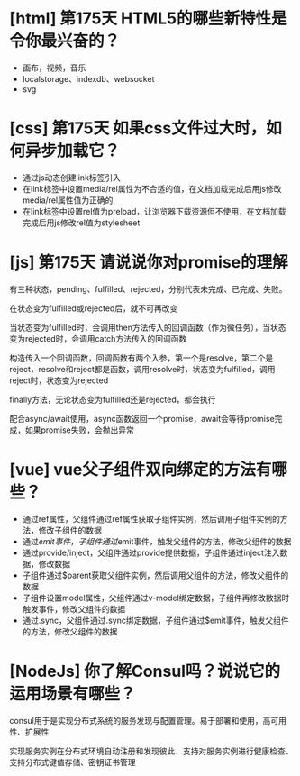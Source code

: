 # [html] 第175天 HTML5的哪些新特性是令你最兴奋的？

- 画布，视频，音乐
- localstorage、indexdb、websocket
- svg

# [css] 第175天 如果css文件过大时，如何异步加载它？

- 通过js动态创建link标签引入
- 在link标签中设置media/rel属性为不合适的值，在文档加载完成后用js修改media/rel属性值为正确的
- 在link标签中设置rel值为preload，让浏览器下载资源但不使用，在文档加载完成后用js修改rel值为stylesheet

# [js] 第175天 请说说你对promise的理解

有三种状态，pending、fulfilled、rejected，分别代表未完成、已完成、失败。

在状态变为fulfilled或rejected后，就不可再改变

当状态变为fulfilled时，会调用then方法传入的回调函数（作为微任务），当状态变为rejected时，会调用catch方法传入的回调函数

构造传入一个回调函数，回调函数有两个入参，第一个是resolve，第二个是reject，resolve和reject都是函数，调用resolve时，状态变为fulfilled，调用reject时，状态变为rejected

finally方法，无论状态变为fulfilled还是rejected，都会执行

配合async/await使用，async函数返回一个promise，await会等待promise完成，如果promise失败，会抛出异常

# [vue] vue父子组件双向绑定的方法有哪些？

- 通过ref属性，父组件通过ref属性获取子组件实例，然后调用子组件实例的方法，修改子组件的数据
- 通过$emit事件，子组件通过$emit事件，触发父组件的方法，修改父组件的数据
- 通过provide/inject，父组件通过provide提供数据，子组件通过inject注入数据，修改数据
- 子组件通过$parent获取父组件实例，然后调用父组件的方法，修改父组件的数据
- 子组件设置model属性，父组件通过v-model绑定数据，子组件再修改数据时触发事件，修改父组件的数据
- 通过.sync，父组件通过.sync绑定数据，子组件通过$emit事件，触发父组件的方法，修改父组件的数据

# [NodeJs] 你了解Consul吗？说说它的运用场景有哪些？

consul用于是实现分布式系统的服务发现与配置管理。易于部署和使用，高可用性、扩展性

实现服务实例在分布式环境自动注册和发现彼此、支持对服务实例进行健康检查、支持分布式键值存储、密钥证书管理
